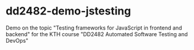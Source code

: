 # dd2482-demo-jstesting
Demo on the topic "Testing frameworks for JavaScript in frontend and backend" for the KTH course "DD2482 Automated Software Testing and DevOps"
